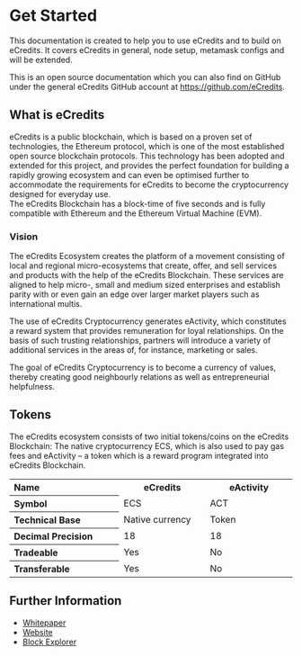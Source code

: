 # Get Started

This documentation is created to help you to use eCredits and to build on eCredits. It 
covers eCredits in general, node setup, metamask configs and will be extended.  

This is an open source documentation which you can also find on GitHub under the general 
eCredits GitHub account at <https://github.com/eCredits>.

## What is eCredits

eCredits is a public blockchain, which is based on a proven set of technologies, the Ethereum 
protocol, which is one of the most established open source blockchain protocols. This technology 
has been adopted and extended for this project, and provides the perfect foundation for building a 
rapidly growing ecosystem and can even be optimised further to accommodate the requirements for 
eCredits to become the cryptocurrency designed for everyday use.  
The eCredits Blockchain has a block-time of five seconds and is fully compatible with Ethereum and 
the Ethereum Virtual Machine (EVM).

### Vision

The eCredits Ecosystem creates the platform of a movement consisting of local and regional micro-ecosystems 
that create, offer, and sell services and products with the help of the eCredits Blockchain. These services 
are aligned to help micro-, small and medium sized enterprises and establish parity with or even gain an edge 
over larger market players such as international multis.  

The use of eCredits Cryptocurrency generates eActivity, which constitutes a reward system that provides 
remuneration for loyal relationships. On the basis of such trusting relationships, partners will introduce a 
variety of additional services in the areas of, for instance, marketing or sales.  

The goal of eCredits Cryptocurrency is to become a currency of values, thereby creating good neighbourly 
relations as well as entrepreneurial helpfulness.


## Tokens

The eCredits ecosystem consists of two initial tokens/coins on the eCredits Blockchain: The native 
cryptocurrency ECS, which is also used to pay gas fees and eActivity – a token which is a reward program 
integrated into eCredits Blockchain.

<table>
<tr><th align="left" width=250>Name</th><th width=200>eCredits</th><th width=200>eActivity</th></tr>
<tr><th align="left">Symbol</th><td>ECS</td><td>ACT</td></tr>
<tr><th align="left">Technical Base</th><td>Native currency</td><td>Token</td></tr>
<tr><th align="left">Decimal Precision</th><td>18</td><td>18</td></tr>
<tr><th align="left">Tradeable</th><td>Yes</td><td>No</td></tr>
<tr><th align="left">Transferable</th><td>Yes</td><td>No</td></tr>
</table>

## Further Information

 - [Whitepaper](https://github.com/eCredits/whitepaper)
 - [Website](https://ecredits.com)
 - [Block Explorer](https://explorer.ecredits.com)
